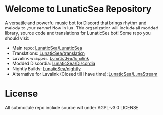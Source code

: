 # Welcome to LunaticSea Repository
A versatile and powerful music bot for Discord that brings rhythm and melody to your server! Now in lua. 
This organization will include all modded library, source code and translations for LunaticSea bot! 
Some repo you should visit:

- Main repo: [LunaticSea/LunaticSea](https://github.com/LunaticSea/LunaticSea/)
- Translations: [LunaticSea/translation](https://github.com/LunaticSea/translation)
- Lavalink wrapper: [LunaticSea/lunalink](https://github.com/LunaticSea/lunalink)
- Modded Discordia: [LunaticSea/Discordia](https://github.com/LunaticSea/Discordia)
- Nightly Builds: [LunaticSea/nightly](https://github.com/LunaticSea/nightly)
- Alternative for Lavalink (Closed till I have time): [LunaticSea/LunaStream](https://github.com/LunaticSea/LunaStream)

# License
All submodule repo include source will under AGPL-v3.0 LICENSE
